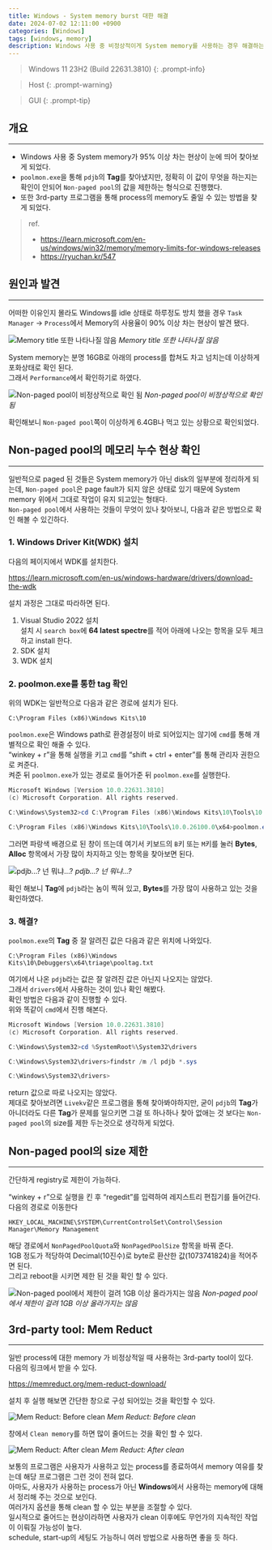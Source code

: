 ```yaml
---
title: Windows - System memory burst 대한 해결
date: 2024-07-02 12:11:00 +0900
categories: [Windows]
tags: [windows, memory]
description: Windows 사용 중 비정상적이게 System memory를 사용하는 경우 해결하는 방법이다.
---
```


>Windows 11 23H2 (Build 22631.3810)
{: .prompt-info}

>Host
{: .prompt-warning}

>GUI
{: .prompt-tip}

## 개요
---

* Windows 사용 중 System memory가 95% 이상 차는 현상이 눈에 띄어 찾아보게 되었다.
* `poolmon.exe`을 통해 `pdjb`의 **Tag**를 찾아냈지만, 정확히 이 값이 무엇을 하는지는 확인이 안되어 `Non-paged pool`의 값을 제한하는 형식으로 진행했다.
* 또한 3rd-party 프로그램을 통해 process의 memory도 줄일 수 있는 방법을 찾게 되었다.

> ref.
> - <https://learn.microsoft.com/en-us/windows/win32/memory/memory-limits-for-windows-releases>
> - <https://ryuchan.kr/547>

## 원인과 발견
---

어떠한 이유인지 몰라도 Windows를 idle 상태로 하루정도 방치 했을 경우 `Task Manager` → `Process`에서 Memory의 사용율이 90% 이상 차는 현상이 발견 됐다.

![Memory title 또한 나타나질 않음](/assets/img/post/windows/2024-07-02-windows-resolve_system_memory_burst/1.png)
_Memory title 또한 나타나질 않음_

System memory는 분명 16GB로 아래의 process를 합쳐도 차고 넘치는데 이상하게 포화상태로 확인 된다.  
그래서 `Performance`에서 확인하기로 하였다.

![Non-paged pool이 비정상적으로 확인 됨](/assets/img/post/windows/2024-07-02-windows-resolve_system_memory_burst/2.png)
_Non-paged pool이 비정상적으로 확인 됨_

확인해보니 `Non-paged pool`쪽이 이상하게 6.4GB나 먹고 있는 상황으로 확인되었다.

## Non-paged pool의 메모리 누수 현상 확인
---

일반적으로 paged 된 것들은 System memory가 아닌 disk의 일부분에 정리하게 되는데, `Non-paged pool`은 page fault가 되지 않은 상태로 있기 때문에 System memory 위에서 그대로 작업이 유지 되고있는 형태다.  
`Non-paged pool`에서 사용하는 것들이 무엇이 있나 찾아보니, 다음과 같은 방법으로 확인 해볼 수 있긴하다.

### 1. Windows Driver Kit(WDK) 설치

다음의 페이지에서 WDK를 설치한다.

<https://learn.microsoft.com/en-us/windows-hardware/drivers/download-the-wdk>

설치 과정은 그대로 따라하면 된다.

1. Visual Studio 2022 설치  
   설치 시 `search box`에 **64 latest spectre**를 적어 아래에 나오는 항목을 모두 체크하고 install 한다.
2. SDK 설치
3. WDK 설치

### 2. poolmon.exe를 통한 tag 확인

위의 WDK는 일반적으로 다음과 같은 경로에 설치가 된다.

`C:\Program Files (x86)\Windows Kits\10`

`poolmon.exe`은 Windows path로 환경설정이 바로 되어있지는 않기에 `cmd`를 통해 개별적으로 확인 해줄 수 있다.  
“winkey + r”을 통해 실행을 키고 `cmd`를 “shift + ctrl + enter”를 통해 관리자 권한으로 켜준다.  
켜준 뒤 `poolmon.exe`가 있는 경로로 들어가준 뒤 `poolmon.exe`를 실행한다.

```powershell
Microsoft Windows [Version 10.0.22631.3810]
(c) Microsoft Corporation. All rights reserved.

C:\Windows\System32>cd C:\Program Files (x86)\Windows Kits\10\Tools\10.0.26100.0\x64

C:\Program Files (x86)\Windows Kits\10\Tools\10.0.26100.0\x64>poolmon.exe
```

그러면 파랑색 배경으로 된 창이 뜨는데 여기서 키보드의 `B`키 또는 `M`키를 눌러 **Bytes**, **Alloc** 항목에서 가장 많이 차지하고 잇는 항목을 찾아보면 된다.

![pdjb...? 넌 뭐냐...?](/assets/img/post/windows/2024-07-02-windows-resolve_system_memory_burst/3.png)
_pdjb...? 넌 뭐냐...?_

확인 해보니 **Tag**에 `pdjb`라는 놈이 찍혀 있고, **Bytes**를 가장 많이 사용하고 있는 것을 확인하였다.

### 3. 해결?

`poolmon.exe`의 **Tag** 중 잘 알려진 값은 다음과 같은 위치에 나와있다.

`C:\Program Files (x86)\Windows Kits\10\Debuggers\x64\triage\pooltag.txt`

여기에서 나온 `pdjb`라는 값은 잘 알려진 값은 아닌지 나오지는 않았다.  
그래서 `drivers`에서 사용하는 것이 있나 확인 해봤다.  
확인 방법은 다음과 같이 진행할 수 있다.  
위와 똑같이 `cmd`에서 진행 해본다.

```powershell
Microsoft Windows [Version 10.0.22631.3810]
(c) Microsoft Corporation. All rights reserved.

C:\Windows\System32>cd %SystemRoot%\System32\drivers

C:\Windows\System32\drivers>findstr /m /l pdjb *.sys

C:\Windows\System32\drivers>
```

return 값으로 따로 나오지는 않았다.  
제대로 찾아보려면 `Livekv`같은 프로그램을 통해 찾아봐야하지만, 굳이 `pdjb`의 **Tag**가 아니더라도 다른 **Tag**가 문제를 일으키면 그걸 또 하나하나 찾아 없애는 것 보다는 `Non-paged pool`의 size를 제한 두는것으로 생각하게 되었다.

## Non-paged pool의 size 제한
---

간단하게 registry로 제한이 가능하다.

“winkey + r”으로 실행을 킨 후 “regedit”를 입력하여 레지스트리 편집기를 들어간다.  
다음의 경로로 이동한다

`HKEY_LOCAL_MACHINE\SYSTEM\CurrentControlSet\Control\Session Manager\Memory Management`

해당 경로에서 `NonPagedPoolQuota`와 `NonPagedPoolSize` 항목을 바꿔 준다.  
1GB 정도가 적당하여 Decimal(10진수)로 byte로 환산한 값(1073741824)을 적어주면 된다.  
그리고 reboot을 시키면 제한 된 것을 확인 할 수 있다.

![Non-paged pool에서 제한이 걸려 1GB 이상 올라가지는 않음](/assets/img/post/windows/2024-07-02-windows-resolve_system_memory_burst/4.png)
_Non-paged pool에서 제한이 걸려 1GB 이상 올라가지는 않음_

## 3rd-party tool: Mem Reduct
---

일반 process에 대한 memory 가 비정상적일 때 사용하는 3rd-party tool이 있다.  
다음의 링크에서 받을 수 있다.

<https://memreduct.org/mem-reduct-download/>

설치 후 실행 해보면 간단한 창으로 구성 되어있는 것을 확인할 수 있다.

![Mem Reduct: Before clean](/assets/img/post/windows/2024-07-02-windows-resolve_system_memory_burst/5.png)
_Mem Reduct: Before clean_

창에서 `Clean memory`를 하면 많이 줄어드는 것을 확인 할 수 있다.

![Mem Reduct: After clean](/assets/img/post/windows/2024-07-02-windows-resolve_system_memory_burst/6.png)
_Mem Reduct: After clean_

보통의 프로그램은 사용자가 사용하고 있는 process를 종료하여서 memory 여유를 찾는데 해당 프로그램은 그런 것이 전혀 없다.  
아마도, 사용자가 사용하는 process가 아닌 **Windows**에서 사용하는 memory에 대해서 정리해 주는 것으로 보인다.  
여러가지 옵션을 통해 clean 할 수 있는 부분을 조절할 수 있다.  
일시적으로 줄어드는 현상이라하면 사용자가 clean 이후에도 무언가의 지속적인 작업이 이뤄질 가능성이 높다.  
schedule, start-up의 세팅도 가능하니 여러 방법으로 사용하면 좋을 듯 하다.